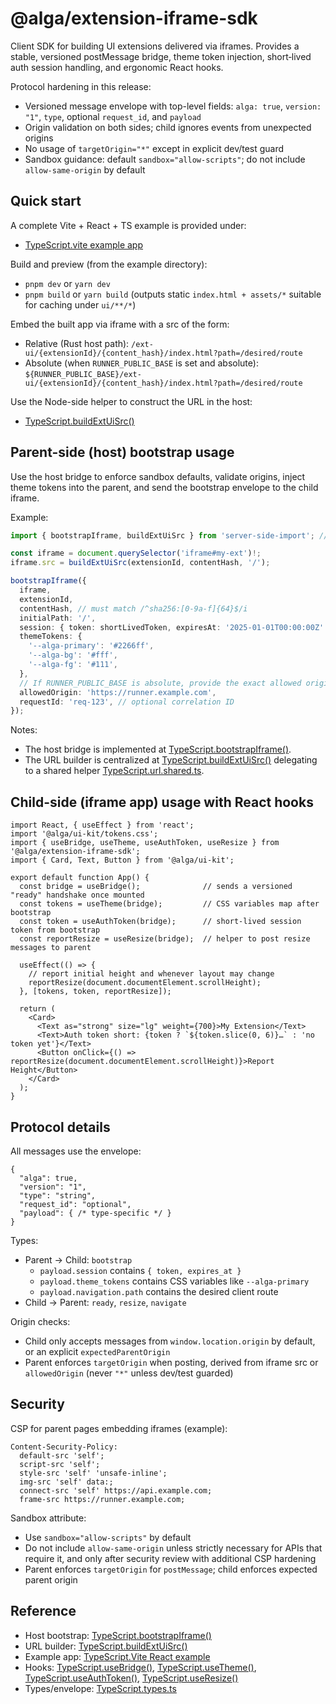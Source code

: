 # @alga/extension-iframe-sdk

Client SDK for building UI extensions delivered via iframes. Provides a stable, versioned postMessage bridge, theme token injection, short‑lived auth session handling, and ergonomic React hooks.

Protocol hardening in this release:
- Versioned message envelope with top-level fields: `alga: true`, `version: "1"`, `type`, optional `request_id`, and `payload`
- Origin validation on both sides; child ignores events from unexpected origins
- No usage of `targetOrigin="*"` except in explicit dev/test guard
- Sandbox guidance: default `sandbox="allow-scripts"`; do not include `allow-same-origin` by default

## Quick start

A complete Vite + React + TS example is provided under:
- [TypeScript.vite example app](ee/server/packages/extension-iframe-sdk/examples/vite-react/:1)

Build and preview (from the example directory):
- `pnpm dev` or `yarn dev`
- `pnpm build` or `yarn build` (outputs static `index.html + assets/*` suitable for caching under `ui/**/*`)

Embed the built app via iframe with a src of the form:
- Relative (Rust host path): `/ext-ui/{extensionId}/{content_hash}/index.html?path=/desired/route`
- Absolute (when `RUNNER_PUBLIC_BASE` is set and absolute): `${RUNNER_PUBLIC_BASE}/ext-ui/{extensionId}/{content_hash}/index.html?path=/desired/route`

Use the Node-side helper to construct the URL in the host:
- [TypeScript.buildExtUiSrc()](server/src/lib/extensions/assets/url.ts:1)

## Parent-side (host) bootstrap usage

Use the host bridge to enforce sandbox defaults, validate origins, inject theme tokens into the parent, and send the bootstrap envelope to the child iframe.

Example:

```ts
import { bootstrapIframe, buildExtUiSrc } from 'server-side-import'; // See note below

const iframe = document.querySelector('iframe#my-ext')!;
iframe.src = buildExtUiSrc(extensionId, contentHash, '/');

bootstrapIframe({
  iframe,
  extensionId,
  contentHash, // must match /^sha256:[0-9a-f]{64}$/i
  initialPath: '/',
  session: { token: shortLivedToken, expiresAt: '2025-01-01T00:00:00Z' },
  themeTokens: {
    '--alga-primary': '#2266ff',
    '--alga-bg': '#fff',
    '--alga-fg': '#111',
  },
  // If RUNNER_PUBLIC_BASE is absolute, provide the exact allowed origin for the iframe app:
  allowedOrigin: 'https://runner.example.com',
  requestId: 'req-123', // optional correlation ID
});
```

Notes:
- The host bridge is implemented at [TypeScript.bootstrapIframe()](ee/server/src/lib/extensions/ui/iframeBridge.ts:1).
- The URL builder is centralized at [TypeScript.buildExtUiSrc()](server/src/lib/extensions/assets/url.ts:1) delegating to a shared helper [TypeScript.url.shared.ts](server/src/lib/extensions/assets/url.shared.ts:1).

## Child-side (iframe app) usage with React hooks

```tsx
import React, { useEffect } from 'react';
import '@alga/ui-kit/tokens.css';
import { useBridge, useTheme, useAuthToken, useResize } from '@alga/extension-iframe-sdk';
import { Card, Text, Button } from '@alga/ui-kit';

export default function App() {
  const bridge = useBridge();              // sends a versioned "ready" handshake once mounted
  const tokens = useTheme(bridge);         // CSS variables map after bootstrap
  const token = useAuthToken(bridge);      // short-lived session token from bootstrap
  const reportResize = useResize(bridge);  // helper to post resize messages to parent

  useEffect(() => {
    // report initial height and whenever layout may change
    reportResize(document.documentElement.scrollHeight);
  }, [tokens, token, reportResize]);

  return (
    <Card>
      <Text as="strong" size="lg" weight={700}>My Extension</Text>
      <Text>Auth token short: {token ? `${token.slice(0, 6)}…` : 'no token yet'}</Text>
      <Button onClick={() => reportResize(document.documentElement.scrollHeight)}>Report Height</Button>
    </Card>
  );
}
```

## Protocol details

All messages use the envelope:
```jsonc
{
  "alga": true,
  "version": "1",
  "type": "string",
  "request_id": "optional",
  "payload": { /* type-specific */ }
}
```

Types:
- Parent → Child: `bootstrap`
  - `payload.session` contains `{ token, expires_at }`
  - `payload.theme_tokens` contains CSS variables like `--alga-primary`
  - `payload.navigation.path` contains the desired client route
- Child → Parent: `ready`, `resize`, `navigate`

Origin checks:
- Child only accepts messages from `window.location.origin` by default, or an explicit `expectedParentOrigin`
- Parent enforces `targetOrigin` when posting, derived from iframe src or `allowedOrigin` (never `"*"` unless dev/test guarded)

## Security

CSP for parent pages embedding iframes (example):
```
Content-Security-Policy:
  default-src 'self';
  script-src 'self';
  style-src 'self' 'unsafe-inline';
  img-src 'self' data:;
  connect-src 'self' https://api.example.com;
  frame-src https://runner.example.com;
```

Sandbox attribute:
- Use `sandbox="allow-scripts"` by default
- Do not include `allow-same-origin` unless strictly necessary for APIs that require it, and only after security review with additional CSP hardening
- Parent enforces `targetOrigin` for `postMessage`; child enforces expected parent origin

## Reference

- Host bootstrap: [TypeScript.bootstrapIframe()](ee/server/src/lib/extensions/ui/iframeBridge.ts:1)
- URL builder: [TypeScript.buildExtUiSrc()](server/src/lib/extensions/assets/url.ts:1)
- Example app: [TypeScript.Vite React example](ee/server/packages/extension-iframe-sdk/examples/vite-react/:1)
- Hooks: [TypeScript.useBridge()](ee/server/packages/extension-iframe-sdk/src/hooks.ts:1), [TypeScript.useTheme()](ee/server/packages/extension-iframe-sdk/src/hooks.ts:1), [TypeScript.useAuthToken()](ee/server/packages/extension-iframe-sdk/src/hooks.ts:1), [TypeScript.useResize()](ee/server/packages/extension-iframe-sdk/src/hooks.ts:1)
- Types/envelope: [TypeScript.types.ts](ee/server/packages/extension-iframe-sdk/src/types.ts:1)
